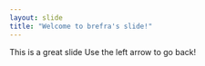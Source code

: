 ```yaml
---
layout: slide
title: "Welcome to brefra's slide!"
---
```

This is a great slide
Use the left arrow to go back!
